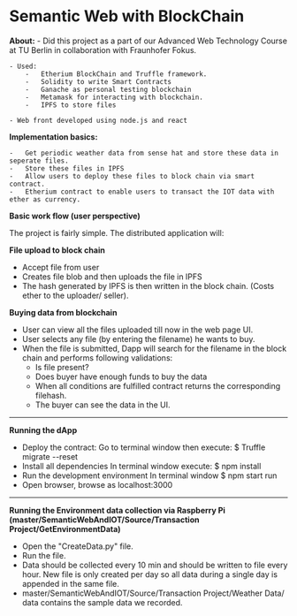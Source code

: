 # Semantic Web with BlockChain



**About:**
	- Did this project as a part of our Advanced Web Technology Course at TU Berlin in collaboration with Fraunhofer Fokus.
	
	- Used:
		-	Etherium BlockChain and Truffle framework.
		- 	Solidity to write Smart Contracts
		- 	Ganache as personal testing blockchain
		-	Metamask for interacting with blockchain.
		-	IPFS to store files 
		
	- Web front developed using node.js and react
	
**Implementation basics:**

	-	Get periodic weather data from sense hat and store these data in seperate files.
	-	Store these files in IPFS 
	-	Allow users to deploy these files to block chain via smart contract.
	-	Etherium contract to enable users to transact the IOT data with ether as currency.



**Basic work flow (user perspective)**


The project is fairly simple. The distributed application will:


**File upload to block chain**
- Accept file from user
- Creates file blob and then uploads the file in IPFS
- The hash generated by IPFS is then written in the block chain. (Costs ether to the uploader/ seller). 

**Buying data from blockchain**
- User can view all the files uploaded till now in the web page UI.
- User selects any file (by entering the filename) he wants to buy. 
- When the file is submitted, Dapp will search for the filename in the block chain and performs following validations:
    - Is file present?
    - Does buyer have enough funds to buy the data
    - When all conditions are fulfilled contract returns the corresponding filehash.
    - The buyer can see the data in the UI.
	
	
-----------------------------------------------------------------------------------------------------------------------------------------------------------------------------------


**Running the dApp**
- Deploy the contract: 
    Go to terminal window then execute:
    $ Truffle migrate --reset
- Install all dependencies
    In terminal window execute:
    $ npm install
- Run the development environment
    In terminal window
    $ npm start run
- Open browser, browse as
    localhost:3000

-----------------------------------------------------------------------------------------------------------------------------------------------------------------------------------

**Running the Environment data collection via Raspberry Pi (master/SemanticWebAndIOT/Source/Transaction Project/GetEnvironmentData)**
- Open the "CreateData.py" file.
- Run the file.
- Data should be collected every 10 min and should be written to file every hour. New file is only created per day so all data during a single day is appended in the same file.
- master/SemanticWebAndIOT/Source/Transaction Project/Weather Data/ data contains the sample data we recorded.
